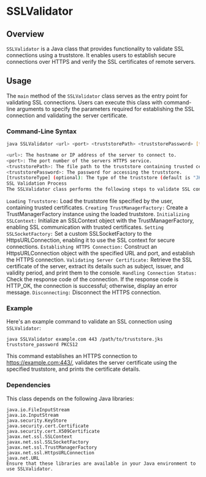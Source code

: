 # SSLValidator

## Overview

`SSLValidator` is a Java class that provides functionality to validate SSL connections using a truststore. It enables users to establish secure connections over HTTPS and verify the SSL certificates of remote servers.

## Usage

The `main` method of the `SSLValidator` class serves as the entry point for validating SSL connections. Users can execute this class with command-line arguments to specify the parameters required for establishing the SSL connection and validating the server certificate.

### Command-Line Syntax

```sh
java SSLValidator <url> <port> <truststorePath> <truststorePassword> [truststoreType]

<url>: The hostname or IP address of the server to connect to.
<port>: The port number of the servers HTTPS service.
<truststorePath>: The file path to the truststore containing trusted certificates.
<truststorePassword>: The password for accessing the truststore.
[truststoreType] (optional): The type of the truststore (default is "JKS").
SSL Validation Process
The SSLValidator class performs the following steps to validate SSL connections:
```

`Loading Truststore:` Load the truststore file specified by the user, containing trusted certificates.
`Creating TrustManagerFactory:` Create a TrustManagerFactory instance using the loaded truststore.
`Initializing SSLContext:` Initialize an SSLContext object with the TrustManagerFactory, enabling SSL communication with trusted certificates.
`Setting SSLSocketFactory:` Set a custom SSLSocketFactory to the HttpsURLConnection, enabling it to use the SSL context for secure connections.
`Establishing HTTPS Connection:` Construct an HttpsURLConnection object with the specified URL and port, and establish the HTTPS connection.
`Validating Server Certificate:` Retrieve the SSL certificate of the server, extract its details such as subject, issuer, and validity period, and print them to the console.
`Handling Connection Status:` Check the response code of the connection. If the response code is HTTP_OK, the connection is successful; otherwise, display an error message.
`Disconnecting:` Disconnect the HTTPS connection.
### Example
Here's an example command to validate an SSL connection using `SSLValidator`:
```
java SSLValidator example.com 443 /path/to/truststore.jks truststore_password PKCS12
```
This command establishes an HTTPS connection to https://example.com:443/, validates the server certificate using the specified truststore, and prints the certificate details.

### Dependencies
This class depends on the following Java libraries:
```
java.io.FileInputStream
java.io.InputStream
java.security.KeyStore
java.security.cert.Certificate
java.security.cert.X509Certificate
javax.net.ssl.SSLContext
javax.net.ssl.SSLSocketFactory
javax.net.ssl.TrustManagerFactory
javax.net.ssl.HttpsURLConnection
java.net.URL
Ensure that these libraries are available in your Java environment to use SSLValidator.

